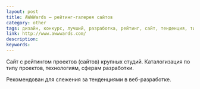 ```yaml
---
layout: post
title: AWWWards — рейтинг-галерея сайтов
category: other
tags: дизайн, конкурс, лучший, разработка, рейтинг, сайт, тенденция, типографика
link: http://www.awwwards.com/
description:
keywords:
---
```


<p>Сайт с рейтингом проектов (сайтов) крупных студий. Каталогизация по типу проектов, технологиям, сферам разработки.</p>
<p>Рекомендован для слежения за тенденциями в веб-разработке.</p>
